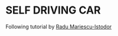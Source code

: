 # SELF DRIVING CAR 

Following tutorial by [Radu Mariescu-Istodor](https://www.youtube.com/c/RaduMariescuIstodor)
